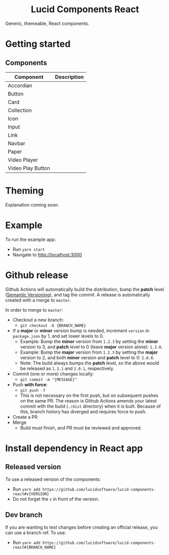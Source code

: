<h1 align="center">
  Lucid Components React
</h1>

Generic, themeable, React components.

# Getting started

## Components

| Component         | Description |
| ----------------- | ----------- |
| Accordian         |             |
| Button            |             |
| Card              |             |
| Collection        |             |
| Icon              |             |
| Input             |             |
| Link              |             |
| Navbar            |             |
| Paper             |             |
| Video Player      |             |
| Video Play Button |             |

# Theming

Explanation coming soon.

# Example

To run the example app:

- Run `yarn start`
- Navigate to [http://localhost:3000](http://localhost:3000)

# Github release

Github Actions will automatically build the distribution, bump the **patch** level ([Semantic Versioning](https://semver.org/)), and tag the commit. A release is automatically created with a merge to `master`.

In order to merge to `master`:

- Checkout a new branch:
  - `git checkout -b {BRANCH_NAME}`
- If a **major** or **minor** version bump is needed, increment `version` in `package.json` by 1, and set lower levels to 0.
  - Example: Bump the **minor** version from `1.2.3` by setting the **minor** version to 3, and **patch** level to 0 (leave **major** version alone): `1.3.0`.
  - Example: Bump the **major** version from `1.2.3` by setting the **major** version to 2, and both **minor** version and **patch** level to 0: `2.0.0`.
  - Note: The build always bumps the **patch** level, so the above would be released as `1.3.1` and `2.0.1`, respectively.
- Commit (one or more) changes locally:
  - `git commit -m "{MESSAGE}"`
- Push **with force**:
  - `git push -f`
  - This is not necessary on the first push, but on subsequent pushes on the same PR. The reason is Github Actions amends your latest commit with the build (`./dist` directory) when it is built. Because of this, branch history has diverged and requires force to push.
- Create a PR
- Merge
  - Build must finish, and PR must be reviewed and approved.

# Install dependency in React app

## Released version

To use a released version of the components:

- Run `yarn add https://github.com/lucidsoftware/lucid-components-react#v{VERSION}`
- Do not forget the `v` in front of the version.

## Dev branch

If you are wanting to test changes before creating an official release, you can use a branch ref. To use:

- Run `yarn add https://github.com/lucidsoftware/lucid-components-react#{BRANCH_NAME}`
